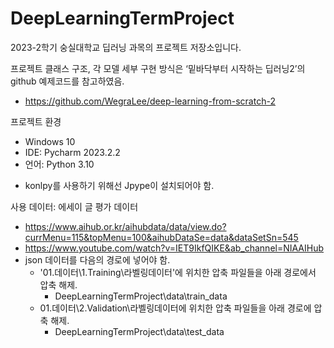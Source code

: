 # DeepLearningTermProject
2023-2학기 숭실대학교 딥러닝 과목의 프로젝트 저장소입니다.

프로젝트 클래스 구조, 각 모델 세부 구현 방식은 ‘밑바닥부터 시작하는 딥러닝2’의 github 예제코드를 참고하였음.
- https://github.com/WegraLee/deep-learning-from-scratch-2

프로젝트 환경
-	Windows 10
-	IDE: Pycharm 2023.2.2
-	언어: Python 3.10

* konlpy를 사용하기 위해선 Jpype이 설치되어야 함.

사용 데이터: 에세이 글 평가 데이터
- https://www.aihub.or.kr/aihubdata/data/view.do?currMenu=115&topMenu=100&aihubDataSe=data&dataSetSn=545
- https://www.youtube.com/watch?v=IET9IkfQIKE&ab_channel=NIAAIHub
- json 데이터를 다음의 경로에 넣어야 함.
   - '01.데이터\1.Training\라벨링데이터'에 위치한 압축 파일들을 아래 경로에서 압축 해제.
      - DeepLearningTermProject\data\train_data
   - 01.데이터\2.Validation\라벨링데이터에 위치한 압축 파일들을 아래 경로에 압축 해제.
      - DeepLearningTermProject\data\test_data
